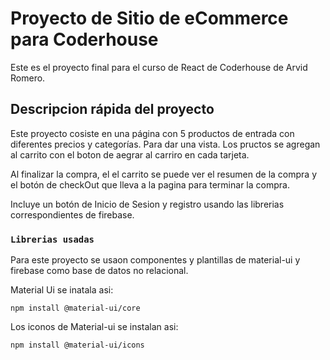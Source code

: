 # Proyecto de Sitio de eCommerce para Coderhouse

Este es el proyecto final para el curso de React de Coderhouse
de Arvid Romero. 

## Descripcion rápida del proyecto

Este proyecto cosiste en una página con 5 productos de entrada
con diferentes precios y categorías. Para dar una vista. Los pructos se agregan al carrito con el boton de aegrar al carriro en cada tarjeta.

Al finalizar la compra, el el carrito se puede ver el resumen de la compra y el botón de checkOut que lleva a la pagina para terminar la compra.

Incluye un botón de Inicio de Sesion y registro usando las librerias correspondientes de firebase.

### `Librerias usadas`

Para este proyecto se usaon componentes y plantillas de  material-ui y firebase como base de datos no relacional.

Material Ui se inatala asi:

    npm install @material-ui/core

Los iconos de Material-ui se instalan asi:
    
    npm install @material-ui/icons
 
